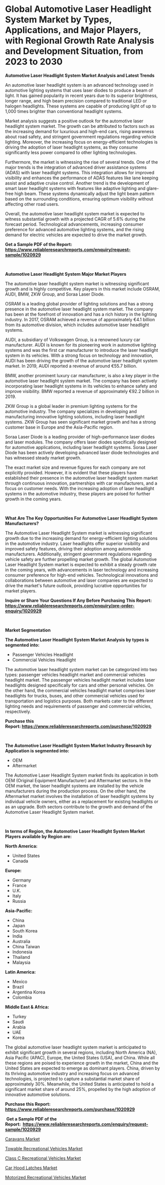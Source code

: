 <p><h1>Global Automotive Laser Headlight System Market by Types, Applications, and Major Players, with Regional Growth Rate Analysis and Development Situation, from 2023 to 2030</h1></p><p><strong>Automotive Laser Headlight System Market Analysis and Latest Trends</strong></p>
<p><p>An automotive laser headlight system is an advanced technology used in automotive lighting systems that uses laser diodes to produce a beam of light. It has gained popularity in recent years due to its superior brightness, longer range, and high beam precision compared to traditional LED or halogen headlights. These systems are capable of producing light of up to 1,000 times brighter than conventional headlight systems.</p><p>Market analysis suggests a positive outlook for the automotive laser headlight system market. The growth can be attributed to factors such as the increasing demand for luxurious and high-end cars, rising awareness about road safety, and stringent government regulations regarding vehicle lighting. Moreover, the increasing focus on energy-efficient technologies is driving the adoption of laser headlight systems, as they consume significantly less power compared to other lighting technologies.</p><p>Furthermore, the market is witnessing the rise of several trends. One of the major trends is the integration of advanced driver assistance systems (ADAS) with laser headlight systems. This integration allows for improved visibility and enhances the performance of ADAS features like lane keeping assist and adaptive cruise control. Another trend is the development of smart laser headlight systems with features like adaptive lighting and glare-free high beam. These systems dynamically adjust the light beam pattern based on the surrounding conditions, ensuring optimum visibility without affecting other road users.</p><p>Overall, the automotive laser headlight system market is expected to witness substantial growth with a projected CAGR of 5.6% during the forecast period. Technological advancements, increasing consumer preference for advanced automotive lighting systems, and the rising demand for electric vehicles are expected to drive the market growth.</p></p>
<p><strong>Get a Sample PDF of the Report:&nbsp; <a href="https://www.reliableresearchreports.com/enquiry/request-sample/1020929">https://www.reliableresearchreports.com/enquiry/request-sample/1020929</a></strong></p>
<p>&nbsp;</p>
<p><strong>Automotive Laser Headlight System Major Market Players</strong></p>
<p><p>The automotive laser headlight system market is witnessing significant growth and is highly competitive. Key players in this market include OSRAM, AUDI, BMW, ZKW Group, and Soraa Laser Diode.</p><p>OSRAM is a leading global provider of lighting solutions and has a strong presence in the automotive laser headlight system market. The company has been at the forefront of innovation and has a rich history in the lighting industry. In 2017, OSRAM achieved a revenue of approximately €4.1 billion from its automotive division, which includes automotive laser headlight systems.</p><p>AUDI, a subsidiary of Volkswagen Group, is a renowned luxury car manufacturer. AUDI is known for its pioneering work in automotive lighting systems and was the first car manufacturer to introduce the laser headlight system in its vehicles. With a strong focus on technology and innovation, AUDI has been driving the growth of the automotive laser headlight system market. In 2019, AUDI reported a revenue of around €55.7 billion.</p><p>BMW, another prominent luxury car manufacturer, is also a key player in the automotive laser headlight system market. The company has been actively incorporating laser headlight systems in its vehicles to enhance safety and improve visibility. BMW reported a revenue of approximately €92.2 billion in 2019.</p><p>ZKW Group is a global leader in premium lighting systems for the automotive industry. The company specializes in developing and manufacturing innovative lighting solutions, including laser headlight systems. ZKW Group has seen significant market growth and has a strong customer base in Europe and the Asia-Pacific region.</p><p>Soraa Laser Diode is a leading provider of high-performance laser diodes and laser modules. The company offers laser diodes specifically designed for automotive applications, including laser headlight systems. Soraa Laser Diode has been actively developing advanced laser diode technologies and has witnessed steady market growth.</p><p>The exact market size and revenue figures for each company are not explicitly provided. However, it is evident that these players have established their presence in the automotive laser headlight system market through continuous innovation, partnerships with car manufacturers, and a focus on customer needs. With the increasing adoption of laser headlight systems in the automotive industry, these players are poised for further growth in the coming years.</p></p>
<p>&nbsp;</p>
<p><strong>What Are The Key Opportunities For Automotive Laser Headlight System Manufacturers?</strong></p>
<p><p>The Automotive Laser Headlight System market is witnessing significant growth due to the increasing demand for energy-efficient lighting solutions in the automotive industry. Laser headlights offer superior visibility and improved safety features, driving their adoption among automobile manufacturers. Additionally, stringent government regulations regarding vehicle safety are further propelling market growth. The global Automotive Laser Headlight System market is expected to exhibit a steady growth rate in the coming years, with advancements in laser technology and increasing consumer preference for high-end vehicles. Technological innovations and collaborations between automotive and laser companies are expected to drive the market's future outlook, providing lucrative opportunities for market players.</p></p>
<p><strong>Inquire or Share Your Questions If Any Before Purchasing This Report: <a href="https://www.reliableresearchreports.com/enquiry/pre-order-enquiry/1020929">https://www.reliableresearchreports.com/enquiry/pre-order-enquiry/1020929</a></strong></p>
<p>&nbsp;</p>
<p><strong>Market Segmentation</strong></p>
<p><strong>The Automotive Laser Headlight System Market Analysis by types is segmented into:</strong></p>
<p><ul><li>Passenger Vehicles Headlight</li><li>Commercial Vehicles Headlight</li></ul></p>
<p><p>The automotive laser headlight system market can be categorized into two types: passenger vehicles headlight market and commercial vehicles headlight market. The passenger vehicles headlight market includes laser headlights designed specifically for cars and other personal vehicles. On the other hand, the commercial vehicles headlight market comprises laser headlights for trucks, buses, and other commercial vehicles used for transportation and logistics purposes. Both markets cater to the different lighting needs and requirements of passenger and commercial vehicles, respectively.</p></p>
<p><strong>Purchase this Report:&nbsp;<a href="https://www.reliableresearchreports.com/purchase/1020929">https://www.reliableresearchreports.com/purchase/1020929</a></strong></p>
<p>&nbsp;</p>
<p><strong>The Automotive Laser Headlight System Market Industry Research by Application is segmented into:</strong></p>
<p><ul><li>OEM</li><li>Aftermarket</li></ul></p>
<p><p>The Automotive Laser Headlight System market finds its application in both OEM (Original Equipment Manufacturer) and Aftermarket sectors. In the OEM market, the laser headlight systems are installed by the vehicle manufacturers during the production process. On the other hand, the Aftermarket market involves the installation of laser headlight systems by individual vehicle owners, either as a replacement for existing headlights or as an upgrade. Both sectors contribute to the growth and demand of the Automotive Laser Headlight System market.</p></p>
<p>&nbsp;</p>
<p><strong>In terms of Region, the Automotive Laser Headlight System Market Players available by Region are:</strong></p>
<p>
    <p> <strong> North America: </strong>
        <ul>
            <li>United States</li>
            <li>Canada</li>
        </ul>
        </p> 
    <p> <strong> Europe: </strong>
        <ul>
            <li>Germany</li>
            <li>France</li>
            <li>U.K.</li>
            <li>Italy</li>
            <li>Russia</li>
        </ul>
        </p> 
    <p> <strong> Asia-Pacific: </strong>
        <ul>
            <li>China</li>
            <li>Japan</li>
            <li>South Korea</li>
            <li>India</li>
            <li>Australia</li>
            <li>China Taiwan</li>
            <li>Indonesia</li>
            <li>Thailand</li>
            <li>Malaysia</li>
        </ul>
        </p> 
    <p> <strong> Latin America: </strong>
        <ul>
            <li>Mexico</li>
            <li>Brazil</li>
            <li>Argentina Korea</li>
            <li>Colombia</li>
        </ul>
        </p> 
    <p> <strong> Middle East & Africa: </strong>
        <ul>
            <li>Turkey</li>
            <li>Saudi</li>
            <li>Arabia</li>
            <li>UAE</li>
            <li>Korea</li>
        </ul>
    </p>
    </p>
<p><p>The global automotive laser headlight system market is anticipated to exhibit significant growth in several regions, including North America (NA), Asia Pacific (APAC), Europe, the United States (USA), and China. While all these regions are poised to experience growth in the market, China and the United States are expected to emerge as dominant players. China, driven by its thriving automotive industry and increasing focus on advanced technologies, is projected to capture a substantial market share of approximately 30%. Meanwhile, the United States is anticipated to hold a significant market share of around 25%, propelled by the high adoption of innovative automotive solutions.</p></p>
<p><strong>Purchase this Report: <a href="https://www.reliableresearchreports.com/purchase/1020929">https://www.reliableresearchreports.com/purchase/1020929</a></strong></p>
<p>&nbsp;<strong>Get a Sample PDF of the Report:&nbsp;&nbsp;<a href="https://www.reliableresearchreports.com/enquiry/request-sample/1020929">https://www.reliableresearchreports.com/enquiry/request-sample/1020929</a></strong></p>
<p><strong></strong></p>
<p><p><a href="https://github.com/merzlyukov93/Market-Research-Report-List-1/blob/main/caravans-market.md">Caravans Market</a></p><p><a href="https://github.com/melchekhinf/Market-Research-Report-List-1/blob/main/towable-recreational-vehicles-market.md">Towable Recreational Vehicles Market</a></p><p><a href="https://github.com/amae102299/Market-Research-Report-List-1/blob/main/class-c-recreational-vehicles-market.md">Class C Recreational Vehicles Market</a></p><p><a href="https://github.com/sofyaavrova/Market-Research-Report-List-1/blob/main/car-hood-latches-market.md">Car Hood Latches Market</a></p><p><a href="https://github.com/sndrkn/Market-Research-Report-List-1/blob/main/motorized-recreational-vehicles-market.md">Motorized Recreational Vehicles Market</a></p></p>